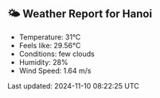 <!-- WEATHER-START -->
## 🌤 Weather Report for Hanoi

- Temperature: 31°C
- Feels like: 29.56°C
- Conditions: few clouds
- Humidity: 28%
- Wind Speed: 1.64 m/s

Last updated: 2024-11-10 08:22:25 UTC
<!-- WEATHER-END -->
